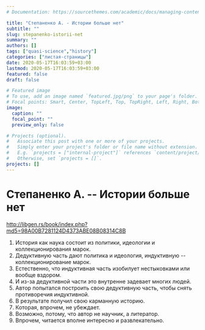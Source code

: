 ```yaml
---
# Documentation: https://sourcethemes.com/academic/docs/managing-content/

title: "Степаненко А. - Истории больше нет"
subtitle: ""
slug: stepanenko-istorii-net
summary: ""
authors: []
tags: ["quasi-science","history"]
categories: ["листая-страницы"]
date: 2020-05-17T16:03:59+03:00
lastmod: 2020-05-17T16:03:59+03:00
featured: false
draft: false

# Featured image
# To use, add an image named `featured.jpg/png` to your page's folder.
# Focal points: Smart, Center, TopLeft, Top, TopRight, Left, Right, BottomLeft, Bottom, BottomRight.
image:
  caption: ""
  focal_point: ""
  preview_only: false

# Projects (optional).
#   Associate this post with one or more of your projects.
#   Simply enter your project's folder or file name without extension.
#   E.g. `projects = ["internal-project"]` references `content/project/deep-learning/index.md`.
#   Otherwise, set `projects = []`.
projects: []
---
```


# Степаненко А. -- Истории больше нет

<http://libgen.rs/book/index.php?md5=98A00B7281124D4373ABE08B08314C8B>

<!--more-->

1. История как наука состоит из политики, идеологии и коллекционирования марок.
2. Дедуктивную часть дают политика и идеология, индуктивную -- коллекционирование марок.
3. Естественно, что индуктивная часть изобилует нестыковками или вообще вздором.
4. И из-за дедуктивной части это внутренне задевает многих людей.
5. Автор попытался построить свою дедуктивную часть, чтобы снять противоречия индуктивной.
6. В результате получил свою карманную историю.
7. Которая, впрочем, не убеждает.
8. Возможно, потому, что автор не научник, а литератор.
9. Впрочем, читается вполне интересно и развлекательно.
